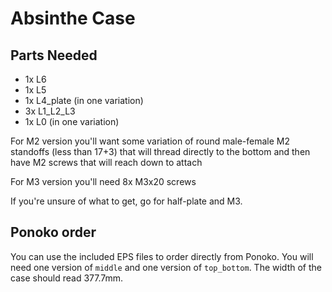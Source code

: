 # Absinthe Case

## Parts Needed

+ 1x L6
+ 1x L5
+ 1x L4_plate (in one variation)
+ 3x L1_L2_L3
+ 1x L0 (in one variation)

For M2 version you'll want some variation of round male-female M2 standoffs (less than 17+3) that will thread directly to the bottom and then have M2 screws that will reach down to attach

For M3 version you'll need 8x M3x20 screws

If you're unsure of what to get, go for half-plate and M3.

## Ponoko order

You can use the included EPS files to order directly from Ponoko. You will need one version of `middle` and one version of `top_bottom`. The width of the case should read 377.7mm.
